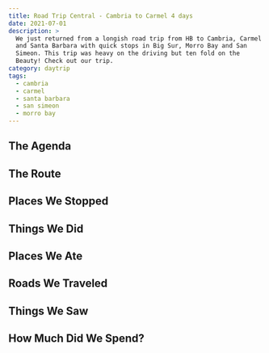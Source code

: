 ```yaml
---
title: Road Trip Central - Cambria to Carmel 4 days
date: 2021-07-01
description: >
  We just returned from a longish road trip from HB to Cambria, Carmel
  and Santa Barbara with quick stops in Big Sur, Morro Bay and San
  Simeon. This trip was heavy on the driving but ten fold on the
  Beauty! Check out our trip.
category: daytrip
tags:
  - cambria
  - carmel
  - santa barbara
  - san simeon
  - morro bay
---
```


## The Agenda

## The Route

## Places We Stopped

## Things We Did

## Places We Ate

## Roads We Traveled

## Things We Saw

## How Much Did We Spend?